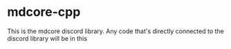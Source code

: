 # mdcore-cpp

This is the mdcore discord library. Any code that's directly connected to the discord library will be in this
